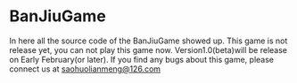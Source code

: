 # BanJiuGame
In here all the source code of the BanJiuGame showed up.
This game is not release yet, you can not play this game now.
Version1.0(beta)will be release on Early February(or later).
If you find any bugs about this game, please connect us at saohuolianmeng@126.com

